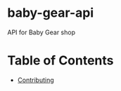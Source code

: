 # baby-gear-api
API for Baby Gear shop

# Table of Contents

* [Contributing](https://github.com/anahit42/baby-gear-api/blob/master/docs/CONTRIBUTING.md)

